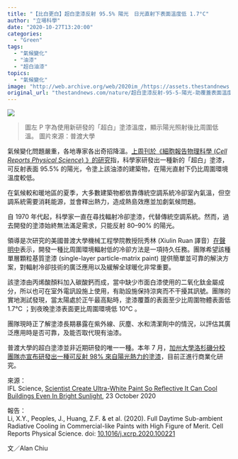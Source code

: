 ```yaml
---
title: "【比白更白】超白塗漆反射 95.5% 陽光　日光直射下表面溫度低 1.7°C"
author: "立場科學"
date: "2020-10-27T13:20:00"
categories:
  - "Green"
tags:
  - "氣候變化"
  - "油漆"
  - "超白油漆"
topics:
  - "氣候變化"
image: "http://web.archive.org/web/2020im_/https://assets.thestandnews.com/media/photos/Untitled-1-08_bBnx9_MXbresx.png"
original_url: "thestandnews.com/nature/超白塗漆反射-95-5-陽光-助覆蓋表面溫度日光下比環境低-1-7c"
---
```

![](http://web.archive.org/web/2020im_/https://assets.thestandnews.com/media/photos/Untitled-1-08_bBnx9_MXbresx.png)
> 圖左 P 字為使用新研發的「超白」塗漆溫度，顯示陽光照射後比周圍低溫。 圖片來源：普渡大學

氣候變化問題嚴重，各地專家各出奇招降溫。[上周刊於《細胞報告物理科學 (_Cell Reports Physical Science_) 》的研究](http://web.archive.org/web/20211229063853/https://www.sciencedirect.com/science/article/pii/S2666386420302368?via%3Dihub)指，科學家研發出一種新的「超白」塗漆，可反射表面 95.5% 的陽光，令塗上該油漆的建築物，在陽光直射下仍比周圍環境溫度較低。

在氣候較和暖地區的夏季，大多數建築物都依靠傳統空調系統冷卻室內氣溫，但空調系統需要消耗能源，並會釋出熱力，造成熱島效應並加劇氣候問題。

自 1970 年代起，科學家一直在尋找輻射冷卻塗漆，代替傳統空調系統。然而，過去開發的塗漆始終無法滿足需求，只能反射 80–90% 的陽光。

領導是次研究的美國普渡大學機械工程學院教授阮秀林 (Xiulin Ruan 譯音）[在聲明中](http://web.archive.org/web/20211229063853/https://www.purdue.edu/newsroom/releases/2020/Q4/this-white-paint-could-reduce-the-need-for-air-conditioning-by-keeping-surfaces-cooler-than-surroundings.html)表示，開發一種比周圍環境輻射低的冷卻方法是一項持久任務。團隊希望該種單層顆粒基質塗漆 (single-layer particle-matrix paint) 提供簡單並可靠的解決方案，對輻射冷卻技術的廣泛應用以及緩解全球暖化非常重要。

該塗漆由丙烯酸顏料加入碳酸鈣而成，當中缺少市面白漆使用的二氧化鈦金屬成分，所以也可在室外電訊設施上使用，有助設施保持涼爽而不干擾其訊號。團隊的實地測試發現，當太陽處於正午最高點時，塗漆覆蓋的表面至少比周圍物體表面低 1.7°C ；到夜晚塗漆表面更比周圍環境低 10°C 。

團隊現時正了解塗漆長期暴露在紫外線、灰塵、水和清潔劑中的情況，以評估其廣泛應用時是否可靠，及能否取代現有油漆。

普渡大學的超白塗漆並非近期研發的唯一一種。本年 7 月，[加州大學洛杉磯分校團隊亦宣布研發出一種可反射 98% 來自陽光熱力的塗漆](http://web.archive.org/web/20211229063853/https://samueli.ucla.edu/ways-to-keep-buildings-cool-with-improved-super-white-paints/)，目前正進行商業化研究。

來源：  
IFL Science, [Scientist Create Ultra-White Paint So Reflective It Can Cool Buildings Even In Bright Sunlight](http://web.archive.org/web/20211229063853/https://iflscience.com/technology/scientist-create-ultrawhite-paint-so-reflective-it-can-cool-buildings-even-in-bright-sunlight/), 23 October 2020

報告：  
Li, X.Y., Peoples, J., Huang, Z.F. & et al. (2020). Full Daytime Sub-ambient Radiative Cooling in Commercial-like Paints with High Figure of Merit. Cell Reports Physical Science. doi: [10.1016/j.xcrp.2020.100221](http://web.archive.org/web/20211229063853/https://www.sciencedirect.com/science/article/pii/S2666386420302368?via%3Dihub)

文／Alan Chiu